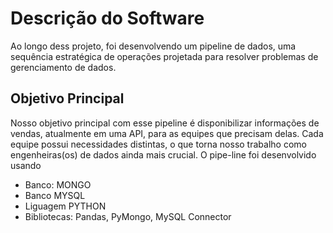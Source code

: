 # Descrição do Software

Ao longo dess projeto, foi desenvolvendo um pipeline de dados, uma sequência estratégica de operações projetada para resolver problemas de gerenciamento de dados.

## Objetivo Principal

Nosso objetivo principal com esse pipeline é disponibilizar informações de vendas, atualmente em uma API, para as equipes que precisam delas. Cada equipe possui necessidades distintas, o que torna nosso trabalho como engenheiras(os) de dados ainda mais crucial. O pipe-line foi desenvolvido usando 

- Banco: MONGO
- Banco MYSQL
- Liguagem PYTHON
- Bibliotecas: Pandas, PyMongo, MySQL Connector





